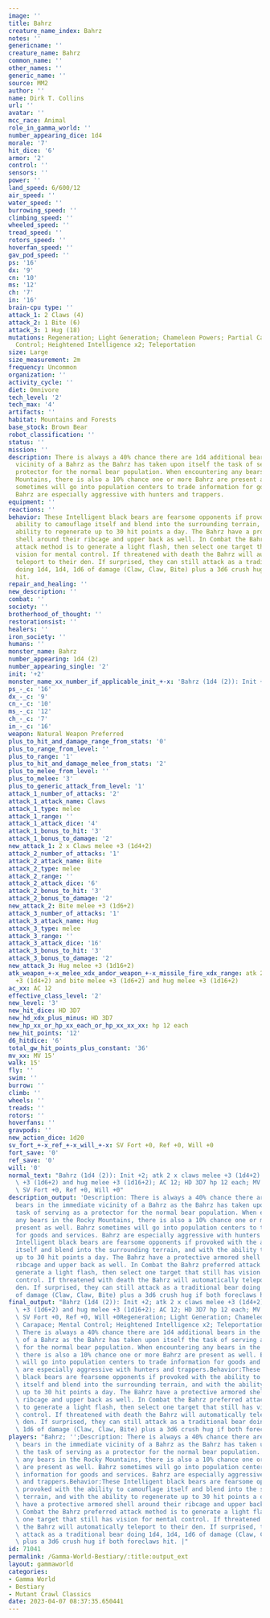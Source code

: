 ```yaml
---
image: ''
title: Bahrz
creature_name_index: Bahrz
notes: ''
genericname: ''
creature_name: Bahrz
common_name: ''
other_names: ''
generic_name: ''
source: MM2
author: ''
name: Dirk T. Collins
url: ''
avatar: ''
mcc_race: Animal
role_in_gamma_world: ''
number_appearing_dice: 1d4
morale: '7'
hit_dice: '6'
armor: '2'
control: ''
sensors: ''
power: ''
land_speed: 6/600/12
air_speed: ''
water_speed: ''
burrowing_speed: ''
climbing_speed: ''
wheeled_speed: ''
tread_speed: ''
rotors_speed: ''
hoverfan_speed: ''
gav_pod_speed: ''
ps: '16'
dx: '9'
cn: '10'
ms: '12'
ch: '7'
in: '16'
brain-cpu type: ''
attack_1: 2 Claws (4)
attack_2: 1 Bite (6)
attack_3: 1 Hug (18)
mutations: Regeneration; Light Generation; Chameleon Powers; Partial Carapace; Mental
  Control; Heightened Intelligence x2; Teleportation
size: Large
size_measurement: 2m
frequency: Uncommon
organization: ''
activity_cycle: ''
diet: Omnivore
tech_level: '2'
tech_max: '4'
artifacts: ''
habitat: Mountains and Forests
base_stock: Brown Bear
robot_classification: ''
status: ''
mission: ''
description: There is always a 40% chance there are 1d4 additional bears in the immediate
  vicinity of a Bahrz as the Bahrz has taken upon itself the task of serving as a
  protector for the normal bear population. When encountering any bears in the Rocky
  Mountains, there is also a 10% chance one or more Bahrz are present as well. Bahrz
  sometimes will go into population centers to trade information for goods and services.
  Bahrz are especially aggressive with hunters and trappers.
equipment: ''
reactions: ''
behavior: These Intelligent black bears are fearsome opponents if provoked with the
  ability to camouflage itself and blend into the surrounding terrain, and with the
  ability to regenerate up to 30 hit points a day. The Bahrz have a protective armored
  shell around their ribcage and upper back as well. In Combat the Bahrz preferred
  attack method is to generate a light flash, then select one target that still has
  vision for mental control. If threatened with death the Bahrz will automatically
  teleport to their den. If surprised, they can still attack as a traditional bear
  doing 1d4, 1d4, 1d6 of damage (Claw, Claw, Bite) plus a 3d6 crush hug if both foreclaws
  hit.
repair_and_healing: ''
new_description: ''
combat: ''
society: ''
brotherhood_of_thought: ''
restorationsist: ''
healers: ''
iron_society: ''
humans: ''
monster_name: Bahrz
number_appearing: 1d4 (2)
number_appearing_single: '2'
init: '+2'
monster_name_xx_number_if_applicable_init_+-x: 'Bahrz (1d4 (2)): Init +2'
ps_-_c: '16'
dx_-_c: '9'
cn_-_c: '10'
ms_-_c: '12'
ch_-_c: '7'
in_-_c: '16'
weapon: Natural Weapon Preferred
plus_to_hit_and_damage_range_from_stats: '0'
plus_to_range_from_level: ''
plus_to_range: '1'
plus_to_hit_and_damage_melee_from_stats: '2'
plus_to_melee_from_level: ''
plus_to_melee: '3'
plus_to_generic_attack_from_level: '1'
attack_1_number_of_attacks: '2'
attack_1_attack_name: Claws
attack_1_type: melee
attack_1_range: ''
attack_1_attack_dice: '4'
attack_1_bonus_to_hit: '3'
attack_1_bonus_to_damage: '2'
new_attack_1: 2 x Claws melee +3 (1d4+2)
attack_2_number_of_attacks: '1'
attack_2_attack_name: Bite
attack_2_type: melee
attack_2_range: ''
attack_2_attack_dice: '6'
attack_2_bonus_to_hit: '3'
attack_2_bonus_to_damage: '2'
new_attack_2: Bite melee +3 (1d6+2)
attack_3_number_of_attacks: '1'
attack_3_attack_name: Hug
attack_3_type: melee
attack_3_range: ''
attack_3_attack_dice: '16'
attack_3_bonus_to_hit: '3'
attack_3_bonus_to_damage: '2'
new_attack_3: Hug melee +3 (1d16+2)
atk_weapon_+-x_melee_xdx_andor_weapon_+-x_missile_fire_xdx_range: atk 2 x claws melee
  +3 (1d4+2) and bite melee +3 (1d6+2) and hug melee +3 (1d16+2)
ac_xx: AC 12
effective_class_level: '2'
new_level: '3'
new_hit_dice: HD 3D7
new_hd_xdx_plus_minus: HD 3D7
new_hp_xx_or_hp_xx_each_or_hp_xx_xx_xx: hp 12 each
new_hit_points: '12'
d6_hitdice: '6'
total_gw_hit_points_plus_constant: '36'
mv_xx: MV 15'
walk: 15'
fly: ''
swim: ''
burrow: ''
climb: ''
wheels: ''
treads: ''
rotors: ''
hoverfans: ''
gravpods: ''
new_action_dice: 1d20
sv_fort_+-x_ref_+-x_will_+-x: SV Fort +0, Ref +0, Will +0
fort_save: '0'
ref_save: '0'
will: '0'
normal_text: "Bahrz (1d4 (2)): Init +2; atk 2 x claws melee +3 (1d4+2) and bite melee\
  \ +3 (1d6+2) and hug melee +3 (1d16+2); AC 12; HD 3D7 hp 12 each; MV 15' ; 1d20;\
  \ SV Fort +0, Ref +0, Will +0"
description_output: 'Description: There is always a 40% chance there are 1d4 additional
  bears in the immediate vicinity of a Bahrz as the Bahrz has taken upon itself the
  task of serving as a protector for the normal bear population. When encountering
  any bears in the Rocky Mountains, there is also a 10% chance one or more Bahrz are
  present as well. Bahrz sometimes will go into population centers to trade information
  for goods and services. Bahrz are especially aggressive with hunters and trappers.Behavior:These
  Intelligent black bears are fearsome opponents if provoked with the ability to camouflage
  itself and blend into the surrounding terrain, and with the ability to regenerate
  up to 30 hit points a day. The Bahrz have a protective armored shell around their
  ribcage and upper back as well. In Combat the Bahrz preferred attack method is to
  generate a light flash, then select one target that still has vision for mental
  control. If threatened with death the Bahrz will automatically teleport to their
  den. If surprised, they can still attack as a traditional bear doing 1d4, 1d4, 1d6
  of damage (Claw, Claw, Bite) plus a 3d6 crush hug if both foreclaws hit.'
final_output: "Bahrz (1d4 (2)): Init +2; atk 2 x claws melee +3 (1d4+2) and bite melee\
  \ +3 (1d6+2) and hug melee +3 (1d16+2); AC 12; HD 3D7 hp 12 each; MV 15' ; 1d20;\
  \ SV Fort +0, Ref +0, Will +0Regeneration; Light Generation; Chameleon Powers; Partial\
  \ Carapace; Mental Control; Heightened Intelligence x2; TeleportationDescription:\
  \ There is always a 40% chance there are 1d4 additional bears in the immediate vicinity\
  \ of a Bahrz as the Bahrz has taken upon itself the task of serving as a protector\
  \ for the normal bear population. When encountering any bears in the Rocky Mountains,\
  \ there is also a 10% chance one or more Bahrz are present as well. Bahrz sometimes\
  \ will go into population centers to trade information for goods and services. Bahrz\
  \ are especially aggressive with hunters and trappers.Behavior:These Intelligent\
  \ black bears are fearsome opponents if provoked with the ability to camouflage\
  \ itself and blend into the surrounding terrain, and with the ability to regenerate\
  \ up to 30 hit points a day. The Bahrz have a protective armored shell around their\
  \ ribcage and upper back as well. In Combat the Bahrz preferred attack method is\
  \ to generate a light flash, then select one target that still has vision for mental\
  \ control. If threatened with death the Bahrz will automatically teleport to their\
  \ den. If surprised, they can still attack as a traditional bear doing 1d4, 1d4,\
  \ 1d6 of damage (Claw, Claw, Bite) plus a 3d6 crush hug if both foreclaws hit."
players: "Bahrz; '';Description: There is always a 40% chance there are 1d4 additional\
  \ bears in the immediate vicinity of a Bahrz as the Bahrz has taken upon itself\
  \ the task of serving as a protector for the normal bear population. When encountering\
  \ any bears in the Rocky Mountains, there is also a 10% chance one or more Bahrz\
  \ are present as well. Bahrz sometimes will go into population centers to trade\
  \ information for goods and services. Bahrz are especially aggressive with hunters\
  \ and trappers.Behavior:These Intelligent black bears are fearsome opponents if\
  \ provoked with the ability to camouflage itself and blend into the surrounding\
  \ terrain, and with the ability to regenerate up to 30 hit points a day. The Bahrz\
  \ have a protective armored shell around their ribcage and upper back as well. In\
  \ Combat the Bahrz preferred attack method is to generate a light flash, then select\
  \ one target that still has vision for mental control. If threatened with death\
  \ the Bahrz will automatically teleport to their den. If surprised, they can still\
  \ attack as a traditional bear doing 1d4, 1d4, 1d6 of damage (Claw, Claw, Bite)\
  \ plus a 3d6 crush hug if both foreclaws hit. |"
id: 71041
permalink: /Gamma-World-Bestiary/:title:output_ext
layout: gammaworld
categories:
- Gamma World
- Bestiary
- Mutant Crawl Classics
date: 2023-04-07 08:37:35.650441
---
```

